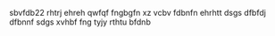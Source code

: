 sbvfdb22
rhtrj
ehreh
qwfqf
fngbgfn
xz vcbv
fdbnfn
ehrhtt
dsgs
dfbfdj
dfbnnf
sdgs
xvhbf
fng
tyjy
rthtu
bfdnb
